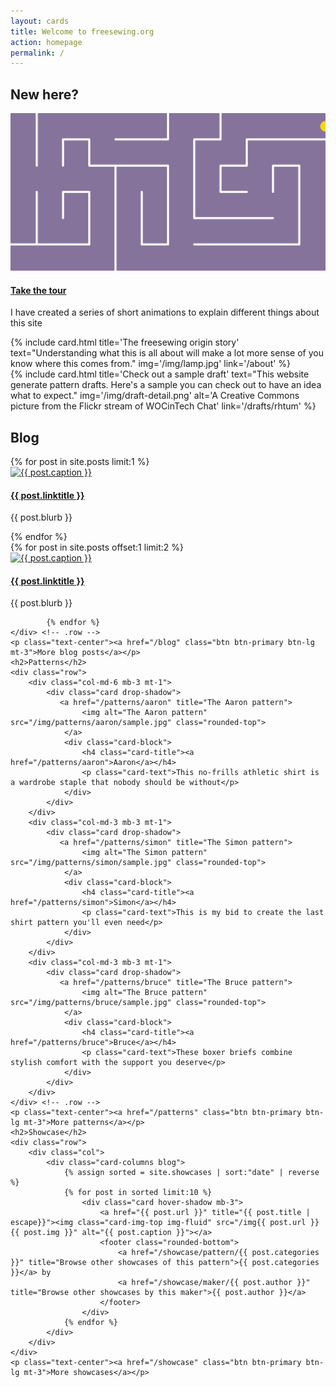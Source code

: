```yaml
---
layout: cards
title: Welcome to freesewing.org
action: homepage
permalink: /
---
```


<div class="container">
    <h2>New here?</h2>
    <div class="row visitor-onl">
        <div class="col-md-4 mb-3">
            <div class="card drop-shadow">
                <a href="#burger" id='tour-trigger-1' title="Take the tour" data-episode="welcome" class="tour-guide">
                    <img src="/img/maze.svg" alt="Take the tour" class="rounded-top">
                </a>
                <div class="card-block">
                    <h4 class="card-title"><a href="#burger" id='tour-trigger-2' title="Take the tour" data-episode="welcome" class="tour-guide">Take the tour</a></h4>
                    <p class="card-text">I have created a series of short animations to explain different things about this site</p>
                </div>
            </div>
        </div>
        <div class="col-md-4 mb-3">
        {% include card.html 
            title='The freesewing origin story'
            text="Understanding what this is all about will make a lot more sense of you know where this comes from."
            img='/img/lamp.jpg'
            link='/about'
        %}
        </div>
        <div class="col-md-4 mb-3">
        {% include card.html 
            title='Check out a sample draft'
            text="This website generate pattern drafts. Here's a sample you can check out to have an idea what to expect."
            img='/img/draft-detail.png'
            alt='A Creative Commons picture from the Flickr stream of WOCinTech Chat'
            link='/drafts/rhtum'
        %}
        </div>
    </div>
    <h2>Blog</h2>
    <div class="row">
        <div class="col-md-6 mb-3 mt-1">
            {% for post in site.posts limit:1 %}
                <div class="card drop-shadow">
                    <a href="{{ post.url }}" title="{{ post.linktitle }}">
                        <img src="/img{{ post.url }}{{ post.img }}" alt="{{ post.caption }}" class="rounded-top">
                    </a>
                    <div class="card-block">
                        <h4 class="card-title"><a href="{{ post.url }}">{{ post.linktitle }}</a></h4>
                        <p class="card-text">{{ post.blurb }} </p>
                    </div>
                </div>
            {% endfor %} 
        </div>
            {% for post in site.posts offset:1 limit:2 %}
        <div class="col-md-3 mb-3 mt-1">
                <div class="card drop-shadow">
                    <a href="{{ post.url }}" title="{{ post.linktitle }}">
                        <img src="/img{{ post.url }}{{ post.img }}" alt="{{ post.caption }}" class="rounded-top">
                    </a>
                    <div class="card-block">
                        <h4 class="card-title"><a href="{{ post.url }}">{{ post.linktitle }}</a></h4>
                        <p class="card-text">{{ post.blurb }} </p>
                    </div>
                </div>
        </div>

            {% endfor %}
    </div> <!-- .row -->
    <p class="text-center"><a href="/blog" class="btn btn-primary btn-lg mt-3">More blog posts</a></p>
    <h2>Patterns</h2>
    <div class="row">
        <div class="col-md-6 mb-3 mt-1">
            <div class="card drop-shadow">
               <a href="/patterns/aaron" title="The Aaron pattern">
                    <img alt="The Aaron pattern" src="/img/patterns/aaron/sample.jpg" class="rounded-top">
                </a>
                <div class="card-block">
                    <h4 class="card-title"><a href="/patterns/aaron">Aaron</a></h4>
                    <p class="card-text">This no-frills athletic shirt is a wardrobe staple that nobody should be without</p>
                </div>
            </div>
        </div>
        <div class="col-md-3 mb-3 mt-1">
            <div class="card drop-shadow">
               <a href="/patterns/simon" title="The Simon pattern">
                    <img alt="The Simon pattern" src="/img/patterns/simon/sample.jpg" class="rounded-top">
                </a>
                <div class="card-block">
                    <h4 class="card-title"><a href="/patterns/simon">Simon</a></h4>
                    <p class="card-text">This is my bid to create the last shirt pattern you'll even need</p>
                </div>
            </div>
        </div>
        <div class="col-md-3 mb-3 mt-1">
            <div class="card drop-shadow">
               <a href="/patterns/bruce" title="The Bruce pattern">
                    <img alt="The Bruce pattern" src="/img/patterns/bruce/sample.jpg" class="rounded-top">
                </a>
                <div class="card-block">
                    <h4 class="card-title"><a href="/patterns/bruce">Bruce</a></h4>
                    <p class="card-text">These boxer briefs combine stylish comfort with the support you deserve</p>
                </div>
            </div>
        </div>
    </div> <!-- .row -->
    <p class="text-center"><a href="/patterns" class="btn btn-primary btn-lg mt-3">More patterns</a></p>
    <h2>Showcase</h2>
    <div class="row">
        <div class="col">
            <div class="card-columns blog">
                {% assign sorted = site.showcases | sort:"date" | reverse %}
                {% for post in sorted limit:10 %}
                    <div class="card hover-shadow mb-3">
                        <a href="{{ post.url }}" title="{{ post.title | escape}}"><img class="card-img-top img-fluid" src="/img{{ post.url }}{{ post.img }}" alt="{{ post.caption }}"></a>
                        <footer class="rounded-bottom">
                            <a href="/showcase/pattern/{{ post.categories }}" title="Browse other showcases of this pattern">{{ post.categories }}</a> by 
                            <a href="/showcase/maker/{{ post.author }}" title="Browse other showcases by this maker">{{ post.author }}</a>
                        </footer>
                    </div>
                {% endfor %}
            </div>
        </div>
    </div>
    <p class="text-center"><a href="/showcase" class="btn btn-primary btn-lg mt-3">More showcases</a></p>
</div> <!-- .container -->
